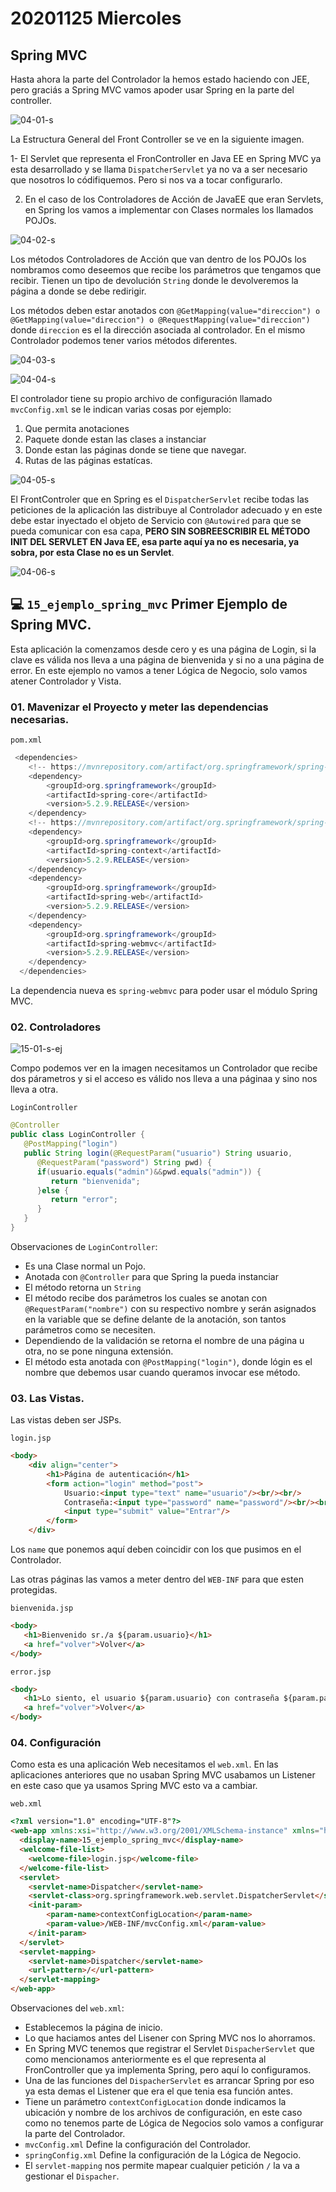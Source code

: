 # 20201125 Miercoles

## Spring MVC

Hasta ahora la parte del Controlador la hemos estado haciendo con JEE, pero graciás a Spring MVC vamos apoder usar Spring en la parte del controller.

![04-01-s](images/04-01-s.png)

La Estructura General del Front Controller se ve en la siguiente imagen. 

1- El Servlet que representa el FronController en Java EE en Spring MVC ya esta desarrollado y se llama `DispatcherServlet` ya no va a ser necesario que nosotros lo códifiquemos. Pero si nos va a tocar configurarlo.

2. En el caso de los Controladores de Acción de JavaEE que eran Servlets, en Spring los vamos a implementar con Clases normales los llamados POJOs. 

![04-02-s](images/04-02-s.png)

Los métodos Controladores de Acción que van dentro de los POJOs los nombramos como deseemos que recibe los parámetros que tengamos que recibir. Tienen un tipo de devolución `String` donde le devolveremos la página a donde se debe redirigir. 

Los métodos deben estar anotados con `@GetMapping(value="direccion") o @GetMapping(value="direccion") o @RequestMapping(value="direccion")` donde `direccion` es el la dirección asociada al controlador. En el mismo Controlador podemos tener varios métodos diferentes.

![04-03-s](images/04-03-s.png)


![04-04-s](images/04-04-s.png)

El controlador tiene su propio archivo de configuración llamado `mvcConfig.xml` se le indican varias cosas por ejemplo:

1. Que permita anotaciones
2. Paquete donde estan las clases a instanciar
3. Donde estan las páginas donde se tiene que navegar.
4. Rutas de las páginas estatícas. 

![04-05-s](images/04-05-s.png)

El FrontControler que en Spring es el `DispatcherServlet` recibe todas las peticiones de la aplicación las distribuye al Controlador adecuado y en este debe estar inyectado el objeto de Servicio con `@Autowired` para que se pueda comunicar con esa capa, **PERO SIN SOBREESCRIBIR EL MÉTODO INIT DEL SERVLET EN Java EE, esa parte aquí ya no es necesaria, ya sobra, por esta Clase no es un Servlet**.

![04-06-s](images/04-06-s.png)

## :computer: `15_ejemplo_spring_mvc` Primer Ejemplo de Spring MVC.

Esta aplicación la comenzamos desde cero y es una página de Login, si la clave es válida nos lleva a una página de bienvenida y si no a una página de error. En este ejemplo no vamos a tener Lógica de Negocio, solo vamos atener Controlador y Vista.

### 01. Mavenizar el Proyecto y meter las dependencias necesarias.

`pom.xml`

```java
 <dependencies>
  	<!-- https://mvnrepository.com/artifact/org.springframework/spring-core -->
	<dependency>
	    <groupId>org.springframework</groupId>
	    <artifactId>spring-core</artifactId>
	    <version>5.2.9.RELEASE</version>
	</dependency>
	<!-- https://mvnrepository.com/artifact/org.springframework/spring-context -->
	<dependency>
	    <groupId>org.springframework</groupId>
	    <artifactId>spring-context</artifactId>
	    <version>5.2.9.RELEASE</version>
	</dependency>
	<dependency>
	    <groupId>org.springframework</groupId>
	    <artifactId>spring-web</artifactId>
	    <version>5.2.9.RELEASE</version>
	</dependency> 
	<dependency>
	    <groupId>org.springframework</groupId>
	    <artifactId>spring-webmvc</artifactId>
	    <version>5.2.9.RELEASE</version>
	</dependency>
  </dependencies>
```

La dependencia nueva es `spring-webmvc` para poder usar el módulo Spring MVC.

### 02. Controladores

![15-01-s-ej](images/15-01-s-ej.png)

Compo podemos ver en la imagen necesitamos un Controlador que recibe dos párametros y si el acceso es válido nos lleva a una páginaa y sino nos lleva a otra.

`LoginController`

```java
@Controller
public class LoginController {
   @PostMapping("login")
   public String login(@RequestParam("usuario") String usuario, 
      @RequestParam("password") String pwd) {
      if(usuario.equals("admin")&&pwd.equals("admin")) {
         return "bienvenida";
      }else {
         return "error";
      }
   }
}
```

Observaciones de `LoginController`:

* Es una Clase normal un Pojo.
* Anotada con `@Controller` para que Spring la pueda instanciar
* El método retorna un `String`
* El método recibe dos parámetros los cuales se anotan con `@RequestParam("nombre")` con su respectivo nombre y serán asignados en la variable que se define delante de la anotación, son tantos parámetros como se necesiten.
* Dependiendo de la validación se retorna el nombre de una página u otra, no se pone ninguna extensión.
* El método esta anotada con `@PostMapping("login")`, donde lógin es el nombre que debemos usar cuando queramos invocar ese método.

### 03. Las Vistas.

Las vistas deben ser JSPs.

`login.jsp`

```html
<body>
	<div align="center">
		<h1>Página de autenticación</h1>
		<form action="login" method="post">
			Usuario:<input type="text" name="usuario"/><br/><br/>
			Contraseña:<input type="password" name="password"/><br/><br/>
			<input type="submit" value="Entrar"/>
		</form>
	</div>
```

Los `name` que ponemos aquí deben coincidir con los que pusimos en el Controlador.

Las otras páginas las vamos a meter dentro del `WEB-INF` para que esten protegidas.

`bienvenida.jsp`

```html
<body>
   <h1>Bienvenido sr./a ${param.usuario}</h1>
   <a href="volver">Volver</a>
</body>
```

`error.jsp`

```html
<body>
   <h1>Lo siento, el usuario ${param.usuario} con contraseña ${param.password} no es válido</h1>
   <a href="volver">Volver</a>
</body>
```

### 04. Configuración

Como esta es una aplicación Web necesitamos el `web.xml`. En las aplicaciones anteriores que no usaban Spring MVC usabamos un Listener en este caso que ya usamos Spring MVC esto va a cambiar.

`web.xml`

```html
<?xml version="1.0" encoding="UTF-8"?>
<web-app xmlns:xsi="http://www.w3.org/2001/XMLSchema-instance" xmlns="http://xmlns.jcp.org/xml/ns/javaee" xsi:schemaLocation="http://xmlns.jcp.org/xml/ns/javaee http://xmlns.jcp.org/xml/ns/javaee/web-app_4_0.xsd" version="4.0">
  <display-name>15_ejemplo_spring_mvc</display-name>
  <welcome-file-list>
    <welcome-file>login.jsp</welcome-file>
  </welcome-file-list>
  <servlet>
  	<servlet-name>Dispatcher</servlet-name>
  	<servlet-class>org.springframework.web.servlet.DispatcherServlet</servlet-class>
  	<init-param>
  		<param-name>contextConfigLocation</param-name>
  		<param-value>/WEB-INF/mvcConfig.xml</param-value>
  	</init-param>
  </servlet>
  <servlet-mapping>
  	<servlet-name>Dispatcher</servlet-name>
  	<url-pattern>/</url-pattern>
  </servlet-mapping>
</web-app>
```

Observaciones del `web.xml`:

* Establecemos la página de inicio.
* Lo que haciamos antes del Lisener con Spring MVC nos lo ahorramos.
* En Spring MVC tenemos que registrar el Servlet `DispacherServlet` que como mencionamos anteriormente es el que representa al FronController que ya implementa Spring, pero aquí lo configuramos.
* Una de las funciones del `DispacherServlet` es arrancar Spring por eso ya esta demas el Listener que era el que tenia esa función antes.
* Tiene un parámetro `contextConfigLocation` donde indicamos la ubicación y nombre de los archivos de configuración, en este caso como no tenemos parte de Lógica de Negocios solo vamos a configurar la parte del Controlador.
* `mvcConfig.xml` Define la configuración del Controlador.
* `springConfig.xml` Define la configuración de la Lógica de Negocio.
* El `servlet-mapping` nos permite mapear cualquier petición `/` la va a gestionar el `Dispacher`.










